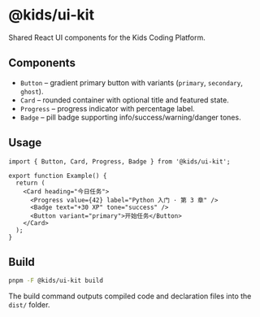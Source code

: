 # @kids/ui-kit

Shared React UI components for the Kids Coding Platform.

## Components

- `Button` – gradient primary button with variants (`primary`, `secondary`, `ghost`).
- `Card` – rounded container with optional title and featured state.
- `Progress` – progress indicator with percentage label.
- `Badge` – pill badge supporting info/success/warning/danger tones.

## Usage

```tsx
import { Button, Card, Progress, Badge } from '@kids/ui-kit';

export function Example() {
  return (
    <Card heading="今日任务">
      <Progress value={42} label="Python 入门 · 第 3 章" />
      <Badge text="+30 XP" tone="success" />
      <Button variant="primary">开始任务</Button>
    </Card>
  );
}
```

## Build

```bash
pnpm -F @kids/ui-kit build
```

The build command outputs compiled code and declaration files into the `dist/` folder.
